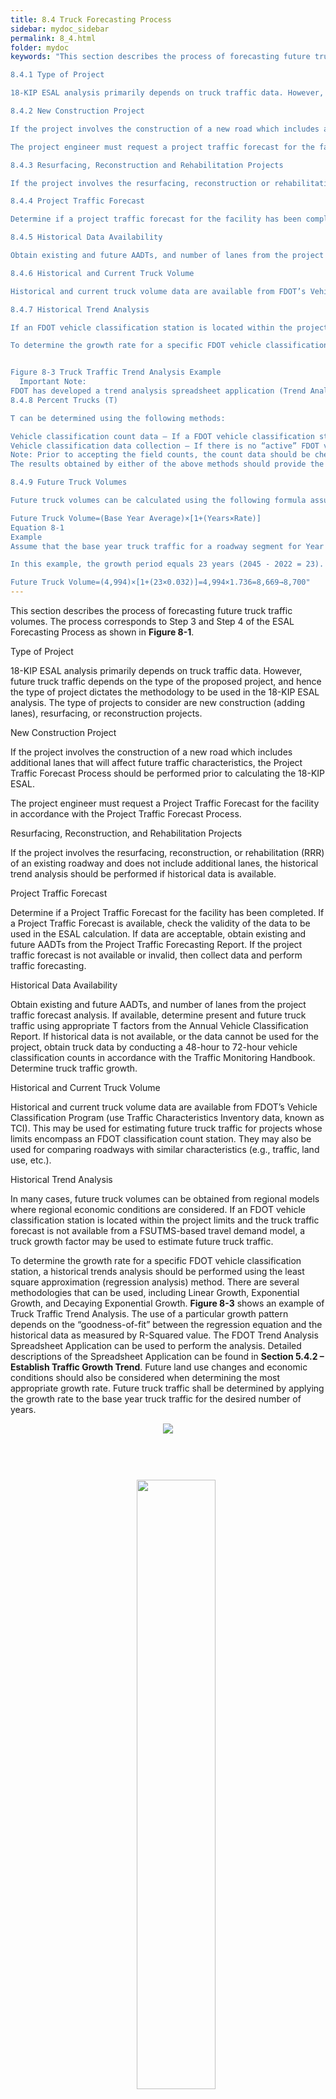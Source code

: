 ```yaml
---
title: 8.4 Truck Forecasting Process
sidebar: mydoc_sidebar
permalink: 8_4.html
folder: mydoc
keywords: "This section describes the process of forecasting future truck traffic volumes. The process corresponds to Step 3 and Step 4 of the ESAL Forecasting Process as shown in Figure 8-1.

8.4.1 Type of Project

18-KIP ESAL analysis primarily depends on truck traffic data. However, future truck traffic depends on the type of the proposed project, and hence the type of project dictates the methodology to be used in the 18-KIP ESAL analysis. The type of projects to consider are new construction (adding lanes), resurfacing or reconstruction projects.

8.4.2 New Construction Project

If the project involves the construction of a new road which includes additional lanes that will affect future traffic characteristics, the Project Traffic Forecast Process should be performed prior to calculating the 18-KIP ESAL.

The project engineer must request a project traffic forecast for the facility in accordance with the Project Traffic Forecast Process.

8.4.3 Resurfacing, Reconstruction and Rehabilitation Projects

If the project involves the resurfacing, reconstruction or rehabilitation (RRR) of an existing roadway and does not include additional lanes, the historical trend analysis should be performed if historical data is available.

8.4.4 Project Traffic Forecast

Determine if a project traffic forecast for the facility has been completed. If a project traffic forecast is available, check the validity of the data to be used in the ESAL calculation. If data are acceptable, obtain existing and future AADTs from the project traffic forecasting report. If the project traffic forecast is not available or invalid, determine the type of project.

8.4.5 Historical Data Availability

Obtain existing and future AADTs, and number of lanes from the project traffic forecast analysis. If available, determine present and future truck traffic using appropriate T factors from the Annual Vehicle Classification Report. If historical data is not available, or the data cannot be used for the project, obtain truck data by conducting a 48-hour to 72-hour vehicle classification counts in accordance with the Traffic Monitoring Handbook. Determine truck traffic growth.

8.4.6 Historical and Current Truck Volume

Historical and current truck volume data are available from FDOT’s Vehicle Classification Program (use Traffic Characteristics Inventory data, known as TCI). This may be used for estimating future truck traffic for projects whose limits encompass an FDOT classification count station. They may also be used for comparing roadways with similar characteristics (e.g., traffic, land use, etc.).

8.4.7 Historical Trend Analysis

If an FDOT vehicle classification station is located within the project limits and the truck traffic forecast is not available from a FSUTMS-based travel demand model, a truck growth factor may be used to estimate future truck traffic.

To determine the growth rate for a specific FDOT vehicle classification station, a historical trends analysis should be performed using the least square approximation (regression analysis) method. There are several methodologies that can be used, including Linear Growth, Exponential Growth and Decaying Exponential Growth. Figure 8-3 shows an example of Truck Traffic Trend Analysis. The use of a particular growth pattern depends on the “goodness-of-fit” between the regression equation and the historical data as measured by R-Squared value. The FDOT Trend Analysis Spreadsheet Application can be used to perform the analysis. Detailed descriptions of the Spreadsheet Application can be found in Section 5.4.2 – Establish Traffic Growth Trend. Future land use changes and economic conditions should also be considered when determining the most appropriate growth rate. Future truck traffic shall be determined by applying the growth rate to the base year truck traffic for the desired number of years.


Figure 8-3 Truck Traffic Trend Analysis Example
  Important Note:
FDOT has developed a trend analysis spreadsheet application (Trend Analysis v2023.xlsm) to forecast future AADTs based on historical AADTs and user selected growth pattern (Linear, Exponential, Decaying Exponential). The spreadsheet can be used to forecast truck traffic volume too. The application can be downloaded from FDOT website
8.4.8 Percent Trucks (T)

T can be determined using the following methods:

Vehicle classification count data – If a FDOT vehicle classification station is located within the project limits, the Percent Trucks (T24) is available in the TCI database or on the Florida Traffic Online (FTO) Web Application. The total percentage of Class 4 to 13 vehicles can be applied to the traffic projections to determine future truck volumes.
Vehicle classification data collection – If there is no “active” FDOT vehicle classification station located within the project limits, then field data should be collected. Prior to implementing the field data collection, care should be taken to identify reasonable traffic breaks. The duration of the study should be scheduled to ensure data collection that would reflect an average day of truck traffic within the study area. Be sure to consider seasonal differences which may significantly increase the average traffic counts. For example, a count taken when numerous trucks are transporting produce to a market may dramatically increase the T24 average for the year.
Note: Prior to accepting the field counts, the count data should be checked by comparing them to FDOT's TCI or RCI data. If there is a minor difference, use the higher value. If the difference is large, then the field data should be reviewed for possible causes for the difference. Any unresolved differences should be documented.
The results obtained by either of the above methods should provide the total percent of vehicles in Classes 4 to 13. This can be applied to the project traffic projections to determine the future truck volumes.

8.4.9 Future Truck Volumes

Future truck volumes can be calculated using the following formula assuming a linear growth pattern as shown in Equation 8-1:

Future Truck Volume=(Base Year Average)×[1+(Years×Rate)]
Equation 8-1
Example
Assume that the base year truck traffic for a roadway segment for Year 2022 is 4,994. A growth factor of 3.2% has been determined based on trend analysis of truck traffic from the past ten years. Truck traffic for Year 2045 is desired.

In this example, the growth period equals 23 years (2045 - 2022 = 23). The base year truck traffic is factored by 23 years and by the rate of 3.2%.

Future Truck Volume=(4,994)×[1+(23×0.032)]=4,994×1.736=8,669→8,700"
---
```


<style>
  div{text-align: justify;}
</style>

This section describes the process of forecasting future truck traffic volumes. The process corresponds to Step 3 and Step 4 of the ESAL Forecasting Process as shown in <b>Figure 8-1</b>.

<div class="subtitle-3" data-chapter="8.4">Type of Project</div>

18-KIP ESAL analysis primarily depends on truck traffic data. However, future truck traffic depends on the type of the proposed project, and hence the type of project dictates the methodology to be used in the 18-KIP ESAL analysis. The type of projects to consider are new construction (adding lanes), resurfacing, or reconstruction projects.

<div class="subtitle-3" data-chapter="8.4">New Construction Project</div>

If the project involves the construction of a new road which includes additional lanes that will affect future traffic characteristics, the Project Traffic Forecast Process should be performed prior to calculating the 18-KIP ESAL.

The project engineer must request a Project Traffic Forecast for the facility in accordance with the Project Traffic Forecast Process.

<div class="subtitle-3" data-chapter="8.4">Resurfacing, Reconstruction, and Rehabilitation Projects</div>

If the project involves the resurfacing, reconstruction, or rehabilitation (RRR) of an existing roadway and does not include additional lanes, the historical trend analysis should be performed if historical data is available.

<div class="subtitle-3" data-chapter="8.4">Project Traffic Forecast</div>

Determine if a Project Traffic Forecast for the facility has been completed. If a Project Traffic Forecast is available, check the validity of the data to be used in the ESAL calculation. If data are acceptable, obtain existing and future AADTs from the Project Traffic Forecasting Report. If the project traffic forecast is not available or invalid, then collect data and perform traffic forecasting.

<div class="subtitle-3" data-chapter="8.4">Historical Data Availability</div>

Obtain existing and future AADTs, and number of lanes from the project traffic forecast analysis. If available, determine present and future truck traffic using appropriate T factors from the Annual Vehicle Classification Report. If historical data is not available, or the data cannot be used for the project, obtain truck data by conducting a 48-hour to 72-hour vehicle classification counts in accordance with the Traffic Monitoring Handbook. Determine truck traffic growth.

<div class="subtitle-3" data-chapter="8.4">Historical and Current Truck Volume</div>

Historical and current truck volume data are available from FDOT’s Vehicle Classification Program (use Traffic Characteristics Inventory data, known as TCI). This may be used for estimating future truck traffic for projects whose limits encompass an FDOT classification count station. They may also be used for comparing roadways with similar characteristics (e.g., traffic, land use, etc.).

<div class="subtitle-3" data-chapter="8.4">Historical Trend Analysis</div>

In many cases, future truck volumes can be obtained from regional models where regional economic conditions are considered. If an FDOT vehicle classification station is located within the project limits and the truck traffic forecast is not available from a FSUTMS-based travel demand model, a truck growth factor may be used to estimate future truck traffic.

To determine the growth rate for a specific FDOT vehicle classification station, a historical trends analysis should be performed using the least square approximation (regression analysis) method. There are several methodologies that can be used, including Linear Growth, Exponential Growth, and Decaying Exponential Growth. <b>Figure 8-3</b> shows an example of Truck Traffic Trend Analysis. The use of a particular growth pattern depends on the “goodness-of-fit” between the regression equation and the historical data as measured by R-Squared value. The FDOT Trend Analysis Spreadsheet Application can be used to perform the analysis. Detailed descriptions of the Spreadsheet Application can be found in <b>Section 5.4.2 – Establish Traffic Growth Trend</b>. Future land use changes and economic conditions should also be considered when determining the most appropriate growth rate. Future truck traffic shall be determined by applying the growth rate to the base year truck traffic for the desired number of years.

<center>
<img src="images/fig8_3.png" style="max-width: 80%; text-align:center; margin-bottom: 1rem">
</center>


<div class="parent" style="padding-top: 8px; padding-bottom: 8px">
    <div class="child1" style="flex:1; font-weight:bold; color:#d32f2f"><img src="images/imp_note.png" style="width: 50%; margin-left:40%; margin-top: 10%"></div>
    <div class="child2" style="flex:9; text-align: justify">
    <div style="color:#d32f2f; font-weight:bold; text-align:left; font-size:18px">IMPORTANT NOTE:</div>
    FDOT has developed a trend analysis spreadsheet application (Trend Analysis v2023.xlsm) to forecast future AADTs based on historical AADTs and user selected growth pattern (Linear, Exponential, Decaying Exponential). The spreadsheet can be used to forecast truck traffic volume too. The application can be downloaded from FDOT <a href="https://www.fdot.gov/docs/default-source/content-docs/planning/systems/programs/sm/ptf/docs/TREND_V03a.xls" target="_blank">website</a>.</div></div>

<span class="subtitle-3" data-chapter="8.4"> Percent Trucks (T)</span> 

T can be determined using the following methods:
<ol type="a">
<li>Vehicle classification count data – If a FDOT vehicle classification station is located within the project limits, the Percent Trucks (T<sub>24</sub>) is available in the TCI database or on the Florida Traffic Online (FTO) Web Application. The total percentage of Class 4 to 13 vehicles can be applied to the traffic projections to determine future truck volumes.</li>
<li>Vehicle classification data collection – If there is no “active” FDOT vehicle classification station located within the project limits, then field data should be collected. Prior to implementing the field data collection, care should be taken to identify reasonable traffic breaks. The duration of the study should be scheduled to ensure data collection that would reflect an average day of truck traffic within the study area. Be sure to consider seasonal differences which may significantly increase the average traffic counts. For example, a count taken when numerous trucks are transporting produce to a market may dramatically increase the T<sub>24</sub> average for the year.</li></ol>

<ul><span style="color: #d32f2f;"><b>Note</b></span>: Prior to accepting the field counts, the count data should be checked by comparing them to FDOT’s TCI or RCI data. If there is a minor difference, use the higher value. If the difference is large, then the field data should be reviewed for possible causes for the difference. Any unresolved differences should be documented.</ul>

The results obtained by either of the above methods should provide the total percent of vehicles in Classes 4 to 13. This can be applied to the project traffic projections to determine the future truck volumes.

<span class="subtitle-3" data-chapter="8.4"> Future Truck Volumes</span> 

Future truck volumes can be calculated using the following formula assuming a linear growth pattern as shown in <b>Equation 8-1</b>:

<div class="equation-container">
    <div class="formula">
        $$Future\space{Truck}\space{Volume}=(Base\space{Year}\space{Average})\times{[1+(Years\times{Rate})]}$$
    </div>
    <div class="equation-label">Equation 8-1</div>
</div>

<div style="color:#d32f2f"><b>Example</b></div>

Assume that the base year truck traffic for a roadway segment for Year 2022 is 4,994. A growth factor of 3.2% has been determined based on trend analysis of truck traffic from the past ten years. Truck traffic for Year 2045 is desired.

In this example, the growth period equals 23 years (2045 - 2022 = 23). The base year truck traffic is factored by 23 years and by the rate of 3.2%.

$$Future\space{Truck}\space{Volume}=(4,994)\times{[1+(23\times{0.032})]}=4,994\times{1.736}=8,669\rightarrow{8,700}$$